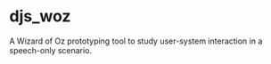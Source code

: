 # djs_woz

A Wizard of Oz prototyping tool to study user-system interaction in a speech-only scenario.
